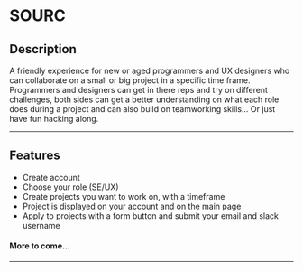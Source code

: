 # SOURC

## Description

A friendly experience for new or aged programmers and UX designers who can collaborate on a small or big project in a specific time frame. Programmers and designers can get in there reps and try on different challenges, both sides can get a better understanding on what each role does during a project and can also build on teamworking skills... Or just have fun hacking along.

---

## Features

- Create account
- Choose your role (SE/UX)
- Create projects you want to work on, with a timeframe
- Project is displayed on your account and on the main page
- Apply to projects with a form button and submit your email and slack username

#### More to come...

--- 

